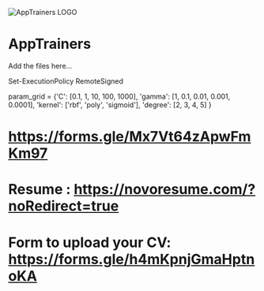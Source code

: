 ![AppTrainers LOGO](https://github.com/user-attachments/assets/31909115-723d-4e2b-8e29-af0b8cd8bcee)
# AppTrainers

Add the files here...

Set-ExecutionPolicy RemoteSigned



param_grid = {'C': [0.1, 1, 10, 100, 1000],
              'gamma': [1, 0.1, 0.01, 0.001, 0.0001],
                'kernel': ['rbf', 'poly', 'sigmoid'],
                'degree': [2, 3, 4, 5]
                }





# https://forms.gle/Mx7Vt64zApwFmKm97


# Resume : https://novoresume.com/?noRedirect=true


# Form to upload your CV: https://forms.gle/h4mKpnjGmaHptnoKA
